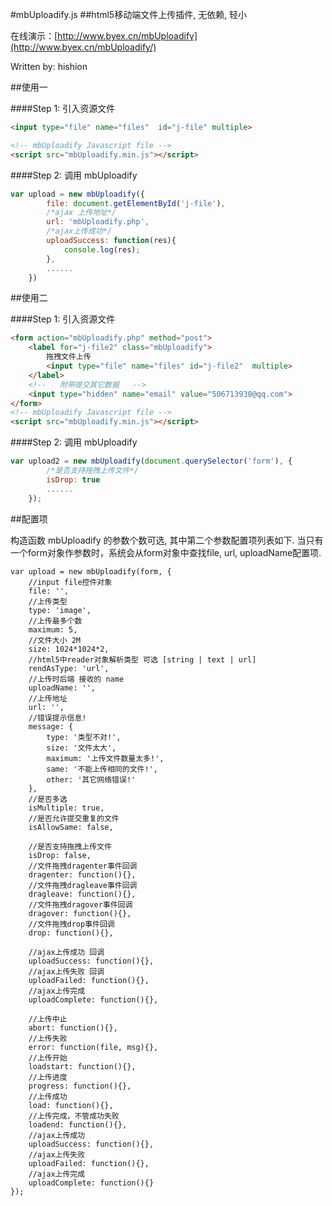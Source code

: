 
#mbUploadify.js
##html5移动端文件上传插件, 无依赖, 轻小


在线演示：[http://www.byex.cn/mbUploadify](http://www.byex.cn/mbUploadify/)

Written by: hishion

##使用一

####Step 1: 引入资源文件

```html
<input type="file" name="files"  id="j-file" multiple>

<!-- mbUploadify Javascript file -->
<script src="mbUploadify.min.js"></script>
```

####Step 2: 调用 mbUploadify 

```javascript
var upload = new mbUploadify({
        file: document.getElementById('j-file'),
        /*ajax 上传地址*/
        url: 'mbUploadify.php',
        /*ajax上传成功*/
        uploadSuccess: function(res){
            console.log(res);
        },
        ......
    })
```

##使用二


####Step 1: 引入资源文件

```html
<form action="mbUploadify.php" method="post">
    <label for="j-file2" class="mbUploadify">
        拖拽文件上传
        <input type="file" name="files" id="j-file2"  multiple>
    </label>
    <!--   附带提交其它数据   -->
    <input type="hidden" name="email" value="506713930@qq.com">
</form>
<!-- mbUploadify Javascript file -->
<script src="mbUploadify.min.js"></script>
```

####Step 2: 调用 mbUploadify 

```javascript
var upload2 = new mbUploadify(document.querySelector('form'), {
        /*是否支持拖拽上传文件*/
        isDrop: true
        ......
    });
```



##配置项

构造函数 mbUploadify 的参数个数可选, 其中第二个参数配置项列表如下. 当只有一个form对象作参数时，系统会从form对象中查找file, url, uploadName配置项.
```
var upload = new mbUploadify(form, {
    //input file控件对象
    file: '',
    //上传类型
    type: 'image',
    //上传最多个数
    maximum: 5,
    //文件大小 2M
    size: 1024*1024*2,
    //html5中reader对象解析类型 可选 [string | text | url]
    rendAsType: 'url',
    //上传时后端 接收的 name
    uploadName: '',
    //上传地址
    url: '',
    //错误提示信息!
    message: {
        type: '类型不对!',
        size: '文件太大',
        maximum: '上传文件数量太多!',
        same: '不能上传相同的文件!',
        other: '其它网络错误!'
    },
    //是否多选
    isMultiple: true,
    //是否允许提交重复的文件
    isAllowSame: false,
    
    //是否支持拖拽上传文件
    isDrop: false,
    //文件拖拽dragenter事件回调
    dragenter: function(){},
    //文件拖拽dragleave事件回调
    dragleave: function(){},
    //文件拖拽dragover事件回调
    dragover: function(){},
    //文件拖拽drop事件回调
    drop: function(){},

    //ajax上传成功 回调
    uploadSuccess: function(){},
    //ajax上传失败 回调
    uploadFailed: function(){},
    //ajax上传完成
    uploadComplete: function(){},

    //上传中止
    abort: function(){},
    //上传失败
    error: function(file, msg){},
    //上传开始
    loadstart: function(){},
    //上传进度
    progress: function(){},
    //上传成功
    load: function(){},
    //上传完成，不管成功失败
    loadend: function(){},
    //ajax上传成功
    uploadSuccess: function(){},
    //ajax上传失败
    uploadFailed: function(){},
    //ajax上传完成
    uploadComplete: function(){}
});
```

